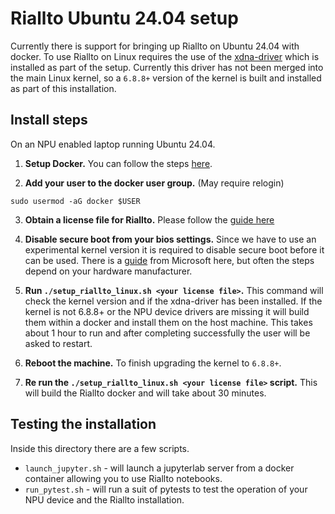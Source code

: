 # Riallto Ubuntu 24.04 setup

Currently there is support for bringing up Riallto on Ubuntu 24.04 with docker.
To use Riallto on Linux requires the use of the [xdna-driver](https://github.com/amd/xdna-driver) which is installed as part of the setup.
Currently this driver has not been merged into the main Linux kernel, so a `6.8.8+` version of the kernel is built and installed as part of this installation.

## Install steps

On an NPU enabled laptop running Ubuntu 24.04.

1. __Setup Docker.__ 
You can follow the steps [here](https://docs.docker.com/engine/install/ubuntu/).

2. __Add your user to the docker user group.__ (May require relogin)
```
sudo usermod -aG docker $USER
```

3. __Obtain a license file for Riallto.__
Please follow the [guide here](https://riallto.ai/prerequisites-aie-license.html#prerequisites-aie-license)

4. __Disable secure boot from your bios settings.__ Since we have to use an experimental kernel version it is required to disable secure boot before it can be used. There is a [guide](https://learn.microsoft.com/en-us/windows-hardware/manufacture/desktop/disabling-secure-boot?view=windows-11) from Microsoft here, but often the steps depend on your hardware manufacturer.

5. __Run `./setup_riallto_linux.sh <your license file>`.__
This command will check the kernel version and if the xdna-driver has been installed. If the kernel is not 6.8.8+ or the NPU device drivers are missing it will build them within a docker and install them on the host machine. This takes about 1 hour to run and after completing successfully the user will be asked to restart.

6. __Reboot the machine.__ 
To finish upgrading the kernel to `6.8.8+`.

7. __Re run the `./setup_riallto_linux.sh <your license file>` script.__
This will build the Riallto docker and will take about 30 minutes.

## Testing the installation
Inside this directory there are a few scripts.

* `launch_jupyter.sh` - will launch a jupyterlab server from a docker container allowing you to use Riallto notebooks.
* `run_pytest.sh` - will run a suit of pytests to test the operation of your NPU device and the Riallto installation.

